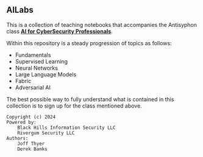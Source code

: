 ## AILabs

This is a collection of teaching notebooks that accompanies the
Antisyphon class [**AI for CyberSecurity Professionals**](https://www.antisyphontraining.com/course/ai-for-cybersecurity-professionals-with-joff-thyer-and-derek-banks/).

Within this repository is a steady progression of topics as follows:

* Fundamentals
* Supervised Learning
* Neural Networks
* Large Language Models
* Fabric
* Adversarial AI

The best possible way to fully understand what is contained in this collection
is to sign up for the class mentioned above.

    Copyright (c) 2024
    Powered by:
        Black Hills Information Security LLC
        Rivergum Security LLC
    Authors:
        Joff Thyer
        Derek Banks

